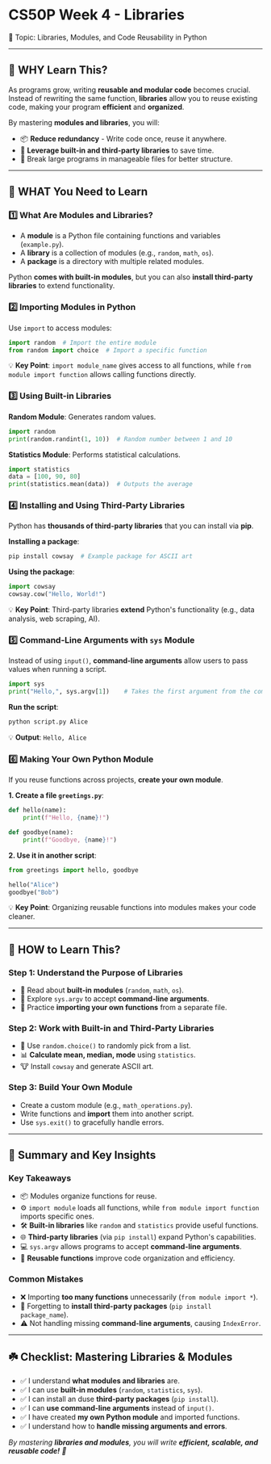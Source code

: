 # CS50P Week 4 - Libraries

🎯 Topic: Libraries, Modules, and Code Reusability in Python

---

## 🧠 WHY Learn This?

As programs grow, writing **reusable and modular code** becomes crucial. Instead of rewriting the same function, **libraries** allow you to reuse existing code, making your program **efficient** and **organized**. 

By mastering **modules and libraries**, you will:

- 📦 **Reduce redundancy** - Write code once, reuse it anywhere.
- 🚀 **Leverage built-in and third-party libraries** to save time.
- 🔗 Break large programs in manageable files for better structure.

---

## 📌 WHAT You Need to Learn

### 1️⃣ What Are Modules and Libraries?

- A **module** is a Python file containing functions and variables (`example.py`).
- A **library** is a collection of modules (e.g., `random`, `math`, `os`).
- A **package** is a directory with multiple related modules.

Python **comes with built-in modules**, but you can also **install third-party libraries** to extend functionality.

### 2️⃣ Importing Modules in Python

Use `import` to access modules:

```python
import random  # Import the entire module
from random import choice  # Import a specific function
```

💡 **Key Point**: `import module_name` gives access to all functions, while `from module import function` allows calling functions directly.

### 3️⃣ Using Built-in Libraries

**Random Module**: Generates random values.
```python
import random
print(random.randint(1, 10))  # Random number between 1 and 10
```

**Statistics Module**: Performs statistical calculations.
```python
import statistics
data = [100, 90, 80]
print(statistics.mean(data))  # Outputs the average
```

### 4️⃣ Installing and Using Third-Party Libraries

Python has **thousands of third-party libraries** that you can install via **pip**.

**Installing a package**:
```bash
pip install cowsay  # Example package for ASCII art
```

**Using the package**:
```python
import cowsay
cowsay.cow("Hello, World!")
```

💡 **Key Point**: Third-party libraries **extend** Python's functionality (e.g., data analysis, web scraping, AI).

### 5️⃣ Command-Line Arguments with `sys` Module

Instead of using `input()`, **command-line arguments** allow users to pass values when running a script.

```python
import sys
print("Hello,", sys.argv[1])    # Takes the first argument from the command line
```

**Run the script**:
```bash
python script.py Alice
```

💡 **Output**: `Hello, Alice`

### 6️⃣ Making Your Own Python Module

If you reuse functions across projects, **create your own module**.

**1️. Create a file `greetings.py`**:
```python
def hello(name):
    print(f"Hello, {name}!")

def goodbye(name):
    print(f"Goodbye, {name}!")
```

**2️. Use it in another script**:
```python
from greetings import hello, goodbye

hello("Alice")
goodbye("Bob")
```

💡 **Key Point**: Organizing reusable functions into modules makes your code cleaner.

---

## 🚀 HOW to Learn This?

### Step 1: Understand the Purpose of Libraries

- 📖 Read about **built-in modules** (`random`, `math`, `os`).
- 🔎 Explore `sys.argv` to accept **command-line arguments**.
- 📄 Practice **importing your own functions** from a separate file.

### Step 2: Work with Built-in and Third-Party Libraries

- 🎲 Use `random.choice()` to randomly pick from a list.
- 📊 **Calculate mean, median, mode** using `statistics`.
- 🐮 Install `cowsay` and generate ASCII art.

### Step 3: Build Your Own Module

- Create a custom module (e.g., `math_operations.py`).
- Write functions and **import** them into another script.
- Use `sys.exit()` to gracefully handle errors.

---

## 📝 Summary and Key Insights

### Key Takeaways

- 📦 Modules organize functions for reuse.
- ⚙️ `import module` loads all functions, while `from module import function` imports specific ones.
- 🛠️ **Built-in libraries** like `random` and `statistics` provide useful functions.
- 🌐 **Third-party libraries** (via `pip install`) expand Python's capabilities.
- 💻 `sys.argv` allows programs to accept **command-line arguments**.
- 🔄 **Reusable functions** improve code organization and efficiency.

### Common Mistakes

- ❌ Importing **too many functions** unnecessarily (`from module import *`).
- 🚫 Forgetting to **install third-party packages** (`pip install package_name`).
- ⚠️ Not handling missing **command-line arguments**, causing `IndexError`.

---

## ☘️ Checklist: Mastering Libraries & Modules

- ✅ I understand **what modules and libraries** are.
- ✅ I can use **built-in modules** (`random`, `statistics`, `sys`).
- ✅ I can install an duse **third-party packages** (`pip install`).
- ✅ I can **use command-line arguments** instead of `input()`.
- ✅ I have created **my own Python module** and imported functions.
- ✅ I understand how to **handle missing arguments and errors**.

*By mastering **libraries and modules**, you will write **efficient, scalable, and reusable code!** 🚀*